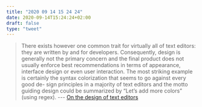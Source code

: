 ```yaml
---
title: "2020 09 14 15 24 24"
date: 2020-09-14T15:24:24+02:00
draft: false
type: "tweet"
---
```

> There exists however one common trait for virtually all of text editors: they are written by and for developers. Consequently, design is generally not the primary concern and the final product does not usually enforce best recommendations in terms of appearance, interface design or even user interaction. The most striking example is certainly the syntax colorization that seems to go against every good de- sign principles in a majority of text editors and the motto guiding design could be summarized by “Let’s add more colors” (using regex). --- [On the design of text editors](https://arxiv.org/abs/2008.06030)
